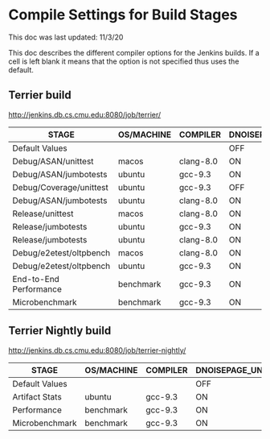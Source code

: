 # Compile Settings for Build Stages
This doc was last updated: 11/3/20

This doc describes the different compiler options for the Jenkins builds. If a cell is left blank it means that the option is not specified thus uses the default.

## Terrier build
http://jenkins.db.cs.cmu.edu:8080/job/terrier/

| STAGE | OS/MACHINE | COMPILER | DNOISEPAGE_UNITY_BUILD | DNOISEPAGE_TEST_PARALLELISM | DCMAKE_CXX_COMPILER_LAUNCHER | DNOISEPAGE_USE_ASAN | DNOISEPAGE_BUILD_BENCHMARKS | DCMAKE_BUILD_TYPE | DNOISEPAGE_USE_JUMBOTESTS | DNOISEPAGE_USE_JEMALLOC | DNOISEPAGE_GENERATE_COVERAGE | DNOISEPAGE_BUILD_TESTS |
|-|-|-|-|-|-|-|-|-|-|-|-|:-:|
| Default Values |  |  | OFF | 1 |  | OFF | ON | Debug | OFF | OFF | OFF | ON |
| Debug/ASAN/unittest | macos | clang-8.0 | ON |  |  | ON | OFF | Debug |  |  |  |  |
| Debug/ASAN/jumbotests | ubuntu | gcc-9.3 | ON | $(nproc) | ccache | ON | OFF | Debug | ON |  |  |  |
| Debug/Coverage/unittest | ubuntu | gcc-9.3 | OFF |  | ccache |  | OFF | Debug |  |  | ON |  |
| Debug/ASAN/jumbotests | ubuntu | clang-8.0 | ON | $(nproc) | ccache | ON | OFF | Debug | ON |  |  |  |
| Release/unittest | macos | clang-8.0 | ON |  |  |  | OFF | Release |  |  |  |  |
| Release/jumbotests | ubuntu | gcc-9.3 | ON | $(nproc) | ccache |  | OFF | Release | ON |  |  |  |
| Release/jumbotests | ubuntu | clang-8.0 | ON | $(nproc) | ccache |  | OFF | Release | ON |  |  |  |
| Debug/e2etest/oltpbench | macos | clang-8.0 | ON |  |  | ON | OFF | Debug |  |  |  | OFF |
| Debug/e2etest/oltpbench | ubuntu | gcc-9.3 | ON |  | ccache | ON | OFF | Debug |  |  |  | OFF |
| End-to-End Performance | benchmark | gcc-9.3 | ON |  | ccache |  | OFF | Release |  | ON |  | OFF |
| Microbenchmark | benchmark | gcc-9.3 | ON |  | ccache |  | ON | Release |  | ON |  | OFF |


## Terrier Nightly build
http://jenkins.db.cs.cmu.edu:8080/job/terrier-nightly/

| STAGE | OS/MACHINE | COMPILER | DNOISEPAGE_UNITY_BUILD | DNOISEPAGE_TEST_PARALLELISM | DCMAKE_CXX_COMPILER_LAUNCHER | DNOISEPAGE_USE_ASAN | DNOISEPAGE_BUILD_BENCHMARKS | DCMAKE_BUILD_TYPE | DNOISEPAGE_USE_JUMBOTESTS | DNOISEPAGE_USE_JEMALLOC | DNOISEPAGE_GENERATE_COVERAGE | DNOISEPAGE_BUILD_TESTS |
|-|-|-|-|-|-|-|-|-|-|-|-|:-:|
| Default Values |  |  | OFF | 1 |  | OFF | ON | Debug | OFF | OFF | OFF | ON |
| Artifact Stats | ubuntu | gcc-9.3 | ON | $(nproc) |  |  | OFF | Release |  | ON |  | OFF |
| Performance | benchmark | gcc-9.3 | ON | $(nproc) | ccache |  | OFF | Release |  | ON |  | OFF |
| Microbenchmark | benchmark | gcc-9.3 | ON | $(nproc) | ccache |  |  | Release |  | ON |  | OFF |